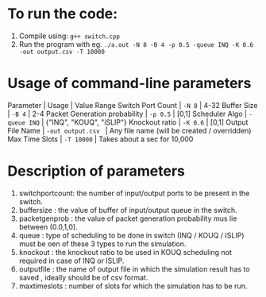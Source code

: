 # To run the code:
1. Compile using: ```g++ switch.cpp```
2. Run the program with eg. ```./a.out -N 8 -B 4 -p 0.5 -queue INQ -K 0.6 -out output.csv -T 10000```

# Usage of command-line parameters
Parameter | Usage | Value Range
Switch Port Count | ```-N 8``` | 4-32
Buffer Size | ```-B 4``` | 2-4
Packet Generation probability | ```-p 0.5``` | [0,1]
Scheduler Algo | ```-queue INQ``` | {"INQ", "KOUQ", "iSLIP"}
Knockout ratio | ```-K 0.6``` | [0,1]
Output File Name | ```-out output.csv ``` | Any file name (will be created / overridden)
Max Time Slots | ```-T 10000``` | Takes about a sec for 10,000

# Description of parameters
1. switchportcount: the number of input/output ports to be present in the switch.
2. buffersize : the value of buffer of input/output queue in the switch.
3. packetgenprob : the value of packet generation probability mus lie between (0.0,1,0].
4. queue : type of scheduling to be done in switch (INQ / KOUQ / ISLIP) must be oen of these 3 types to run the simulation.
5. knockout : the knockout ratio to be used in KOUQ scheduling not required in case of INQ or ISLIP.
6. outputfile : the name of output file in which the simulation result has to saved , ideally should be of csv format.
7. maxtimeslots : number of slots for which the simulation has to be run.
